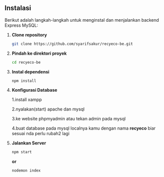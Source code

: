 ## Instalasi

Berikut adalah langkah-langkah untuk menginstal dan menjalankan backend Express MySQL:

1. **Clone repository**

   ```bash
   git clone https://github.com/syarifsakur/recyeco-be.git

2. **Pindah ke direktori proyek**

    ```bash
    cd recyeco-be

3. **Instal dependensi**

    ```bash
    npm install

4. **Konfigurasi Database**

    1.install xampp

    2.nyalakan(start) apache dan mysql

    3.ke website phpmyadmin atau tekan admin pada mysql

    4.buat database pada mysql localnya kamu dengan nama **recyeco** biar sesuai nda perlu rubah2 lagi



5. **Jalankan Server**

    ```bash
    npm start
    ```

    **or**

    ```
    nodemon index
    ```